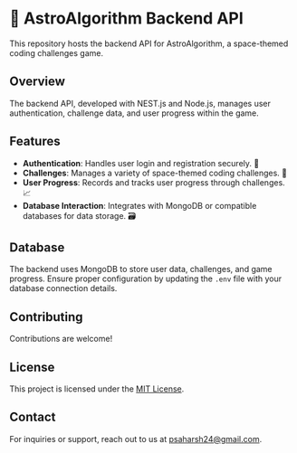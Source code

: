# 🚀 AstroAlgorithm Backend API

This repository hosts the backend API for AstroAlgorithm, a space-themed coding challenges game.

## Overview

The backend API, developed with NEST.js and Node.js, manages user authentication, challenge data, and user progress within the game.

## Features

- **Authentication**: Handles user login and registration securely. 🔐
- **Challenges**: Manages a variety of space-themed coding challenges. 🌌
- **User Progress**: Records and tracks user progress through challenges. 📈
- **Database Interaction**: Integrates with MongoDB or compatible databases for data storage. 🗃️

## Database

The backend uses MongoDB to store user data, challenges, and game progress. Ensure proper configuration by updating the `.env` file with your database connection details.

## Contributing

Contributions are welcome!

## License

This project is licensed under the [MIT License](./LICENSE).

## Contact

For inquiries or support, reach out to us at [psaharsh24@gmail.com](mailto:psaharsh24@gmail.com).
